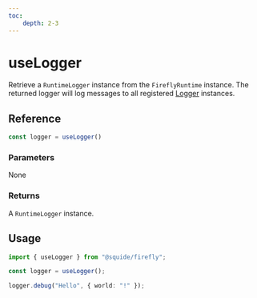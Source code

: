 ```yaml
---
toc:
    depth: 2-3
---
```


# useLogger

Retrieve a `RuntimeLogger` instance from the `FireflyRuntime` instance. The returned logger will log messages to all registered [Logger](../logging/Logger.md) instances.

## Reference

```ts
const logger = useLogger()
```

### Parameters

None

### Returns

A `RuntimeLogger` instance.

## Usage

```ts
import { useLogger } from "@squide/firefly";

const logger = useLogger();

logger.debug("Hello", { world: "!" });
```

